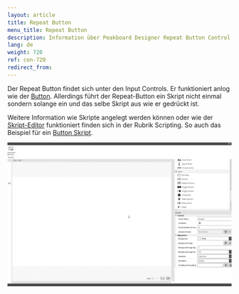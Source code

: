 ```yaml
---
layout: article
title: Repeat Button
menu_title: Repeat Button
description: Information über Peakboard Designer Repeat Button Control.
lang: de
weight: 720
ref: con-720
redirect_from:
---
```


Der Repeat Button findet sich unter den Input Controls. 
Er funktioniert anlog wie der [Button](/controls/de-button.html). Allerdings führt der Repeat-Button ein Skript nicht einmal sondern solange ein und das selbe Skript aus wie er gedrückt ist.

Weitere Information wie Skripte angelegt werden können oder wie der [Skript-Editor](/scripting/de-script-editor.html) funktioniert finden sich in der Rubrik Scripting.
So auch das Beispiel für ein [Button Skript](/scripting/Samples/de-Button.html).

![image_1](/assets/images/Controls/Repeat-Button/repeatbutton01.gif)